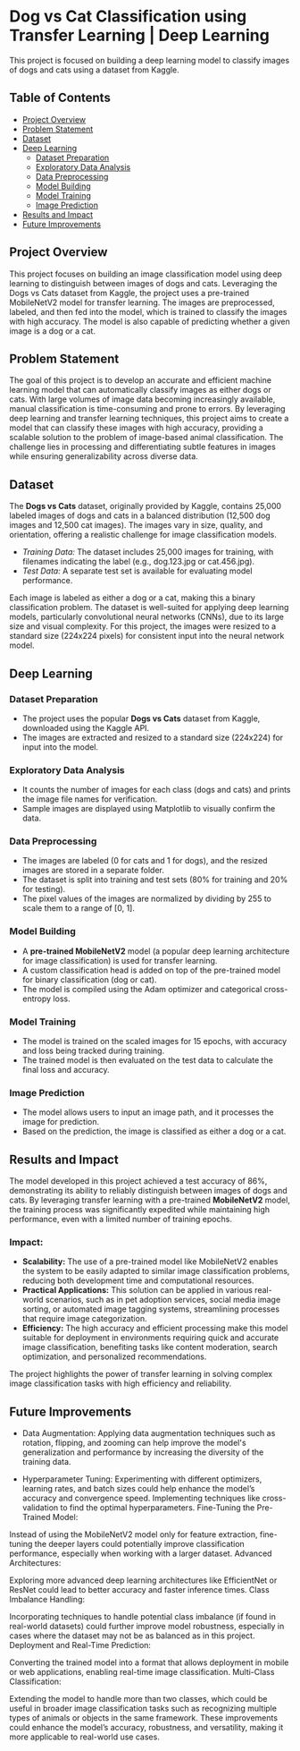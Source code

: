 # Dog vs Cat Classification using Transfer Learning | Deep Learning
This project is focused on building a deep learning model to classify images of dogs and cats using a dataset from Kaggle.

## Table of Contents
- [Project Overview](#project-overview)
- [Problem Statement](#problem-statement)
- [Dataset](#dataset)
- [Deep Learning](#deep-learning)
    - [Dataset Preparation](#dataset-preparation)
    - [Exploratory Data Analysis](#exploratory-data-analysis)
    - [Data Preprocessing](#data-preprocessing)
    - [Model Building](#model-building)
    - [Model Training](#model-training)
    - [Image Prediction](#image-prediction)
- [Results and Impact](#results-and-impact)
- [Future Improvements](#future-improvements)

## Project Overview
This project focuses on building an image classification model using deep learning to distinguish between images of dogs and cats. Leveraging the Dogs vs Cats dataset from Kaggle, the project uses a pre-trained MobileNetV2 model for transfer learning. The images are preprocessed, labeled, and then fed into the model, which is trained to classify the images with high accuracy. The model is also capable of predicting whether a given image is a dog or a cat.

## Problem Statement
The goal of this project is to develop an accurate and efficient machine learning model that can automatically classify images as either dogs or cats. With large volumes of image data becoming increasingly available, manual classification is time-consuming and prone to errors. By leveraging deep learning and transfer learning techniques, this project aims to create a model that can classify these images with high accuracy, providing a scalable solution to the problem of image-based animal classification. The challenge lies in processing and differentiating subtle features in images while ensuring generalizability across diverse data.

## Dataset
The **Dogs vs Cats** dataset, originally provided by Kaggle, contains 25,000 labeled images of dogs and cats in a balanced distribution (12,500 dog images and 12,500 cat images). The images vary in size, quality, and orientation, offering a realistic challenge for image classification models.
- _Training Data:_ The dataset includes 25,000 images for training, with filenames indicating the label (e.g., dog.123.jpg or cat.456.jpg).
- _Test Data:_ A separate test set is available for evaluating model performance.

Each image is labeled as either a dog or a cat, making this a binary classification problem. The dataset is well-suited for applying deep learning models, particularly convolutional neural networks (CNNs), due to its large size and visual complexity. For this project, the images were resized to a standard size (224x224 pixels) for consistent input into the neural network model.

## Deep Learning
### Dataset Preparation
- The project uses the popular **Dogs vs Cats** dataset from Kaggle, downloaded using the Kaggle API.
- The images are extracted and resized to a standard size (224x224) for input into the model.

### Exploratory Data Analysis
- It counts the number of images for each class (dogs and cats) and prints the image file names for verification.
- Sample images are displayed using Matplotlib to visually confirm the data.

### Data Preprocessing
- The images are labeled (0 for cats and 1 for dogs), and the resized images are stored in a separate folder.
- The dataset is split into training and test sets (80% for training and 20% for testing).
- The pixel values of the images are normalized by dividing by 255 to scale them to a range of [0, 1].

### Model Building
- A **pre-trained MobileNetV2** model (a popular deep learning architecture for image classification) is used for transfer learning.
- A custom classification head is added on top of the pre-trained model for binary classification (dog or cat).
- The model is compiled using the Adam optimizer and categorical cross-entropy loss.

### Model Training
- The model is trained on the scaled images for 15 epochs, with accuracy and loss being tracked during training.
- The trained model is then evaluated on the test data to calculate the final loss and accuracy.

### Image Prediction
- The model allows users to input an image path, and it processes the image for prediction.
- Based on the prediction, the image is classified as either a dog or a cat.

## Results and Impact
The model developed in this project achieved a test accuracy of 86%, demonstrating its ability to reliably distinguish between images of dogs and cats. By leveraging transfer learning with a pre-trained **MobileNetV2** model, the training process was significantly expedited while maintaining high performance, even with a limited number of training epochs.

### Impact:
- **Scalability:** The use of a pre-trained model like MobileNetV2 enables the system to be easily adapted to similar image classification problems, reducing both development time and computational resources.
- **Practical Applications:** This solution can be applied in various real-world scenarios, such as in pet adoption services, social media image sorting, or automated image tagging systems, streamlining processes that require image categorization.
- **Efficiency:** The high accuracy and efficient processing make this model suitable for deployment in environments requiring quick and accurate image classification, benefiting tasks like content moderation, search optimization, and personalized recommendations.

The project highlights the power of transfer learning in solving complex image classification tasks with high efficiency and reliability.

## Future Improvements
- Data Augmentation:
Applying data augmentation techniques such as rotation, flipping, and zooming can help improve the model's generalization and performance by increasing the diversity of the training data.

- Hyperparameter Tuning:
Experimenting with different optimizers, learning rates, and batch sizes could help enhance the model’s accuracy and convergence speed.
Implementing techniques like cross-validation to find the optimal hyperparameters.
Fine-Tuning the Pre-Trained Model:

Instead of using the MobileNetV2 model only for feature extraction, fine-tuning the deeper layers could potentially improve classification performance, especially when working with a larger dataset.
Advanced Architectures:

Exploring more advanced deep learning architectures like EfficientNet or ResNet could lead to better accuracy and faster inference times.
Class Imbalance Handling:

Incorporating techniques to handle potential class imbalance (if found in real-world datasets) could further improve model robustness, especially in cases where the dataset may not be as balanced as in this project.
Deployment and Real-Time Prediction:

Converting the trained model into a format that allows deployment in mobile or web applications, enabling real-time image classification.
Multi-Class Classification:

Extending the model to handle more than two classes, which could be useful in broader image classification tasks such as recognizing multiple types of animals or objects in the same framework.
These improvements could enhance the model’s accuracy, robustness, and versatility, making it more applicable to real-world use cases.
